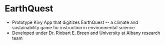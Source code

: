 # EarthQuest
- Prototype Kivy App that digitizes EarthQuest -- a climate and sustainability game for instruction in environmental science
- Developed under Dr. Riobart E. Breen and University at Albany research team
